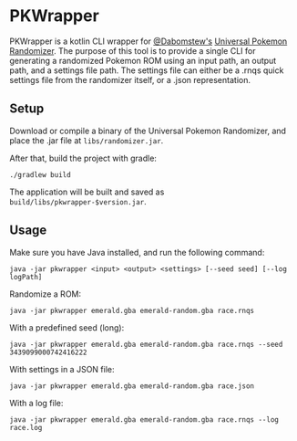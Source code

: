 # PKWrapper

PKWrapper is a kotlin CLI wrapper for [@Dabomstew's](https://github.com/Dabomstew) [Universal Pokemon Randomizer](https://github.com/Dabomstew/universal-pokemon-randomizer).
The purpose of this tool is to provide a single CLI for generating a randomized Pokemon ROM using an input path, an output path, and a settings file path.
The settings file can either be a .rnqs quick settings file from the randomizer itself, or a .json representation.

## Setup

Download or compile a binary of the Universal Pokemon Randomizer, and place the .jar file at `libs/randomizer.jar`.

After that, build the project with gradle:

```shell script
./gradlew build
```

The application will be built and saved as `build/libs/pkwrapper-$version.jar`.

## Usage

Make sure you have Java installed, and run the following command:

```shell script
java -jar pkwrapper <input> <output> <settings> [--seed seed] [--log logPath]
```

Randomize a ROM:

```shell script
java -jar pkwrapper emerald.gba emerald-random.gba race.rnqs
```

With a predefined seed (long):

```shell script
java -jar pkwrapper emerald.gba emerald-random.gba race.rnqs --seed 3439099000742416222
```

With settings in a JSON file:

```shell script
java -jar pkwrapper emerald.gba emerald-random.gba race.json
```

With a log file:

```shell script
java -jar pkwrapper emerald.gba emerald-random.gba race.rnqs --log race.log
```
